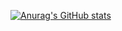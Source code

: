 [![Anurag's GitHub stats](https://github-readme-stats.vercel.app/api?username=jhonrymat&show_icons=true&theme=tokyonight)](https://github.com/jhonrymat)
